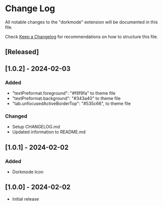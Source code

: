 # Change Log

All notable changes to the "dorkmode" extension will be documented in this file.

Check [Keep a Changelog](http://keepachangelog.com/) for recommendations on how to structure this file.

## [Released]

## [1.0.2] - 2024-02-03

### Added

-   "textPreformat.foreground": "#f8f9fa" to theme file
-   "textPreformat.background": "#343a40" to theme file
-   "tab.unfocusedActiveBorderTop": "#535c66", to theme file

### Changed

-   Setup CHANGELOG.md
-   Updated information to README.md

## [1.0.1] - 2024-02-02

### Added

-   Dorkmode Icon

## [1.0.0] - 2024-02-02

-   Initial release
